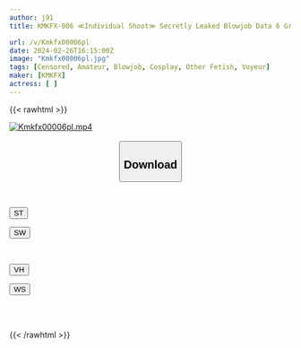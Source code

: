 ```yaml
---
author: j91
title: KMKFX-006 ≪Individual Shoot≫ Secretly Leaked Blowjob Data 6 Gravure Idol, Voice Actor Idol, Comedian Kakitare Natural Big Breasts, Carefully Selected Private Videos Of 10 People

url: /v/Kmkfx00006pl
date: 2024-02-26T16:15:00Z
image: "Kmkfx00006pl.jpg"
tags: [Censored, Amateur, Blowjob, Cosplay, Other Fetish, Voyeur]
maker: [KMKFX]
actress: [ ]
---
```



{{< rawhtml >}}

<div class="video" data-videoid="rBbMwyQ9wWubzDP">
    <a href="javascript:;">
        <img src="/v/Kmkfx00006pl/Kmkfx00006pl.jpg" width="WIDTH" height="HEIGHT" alt="Kmkfx00006pl.mp4" loading="lazy">
    </a>
</div>

<script type="text/javascript" src="https://j91.asia/asset/on-demand-st.js"></script>

<br>
  <link rel="stylesheet" href="https://j91.asia/asset/bs5.css">
  
  <center>
  <button class="btn btn-primary" type="button" data-bs-toggle="collapse" data-bs-target=".multi-collapse" aria-expanded="false" aria-controls="multiCollapseExample1 multiCollapseExample2"><h2>Download</h2></button></center>
</p>
<div class="row">
  <div class="col">
    <div class="collapse multi-collapse" id="multiCollapseExample1">
      <div class="card card-body">
	      	      <br>
<div class="buttons">  
<p><a href="https://streamtape.to/v/rBbMwyQ9wWubzDP" target="_blank"><button class="btn-hover color-3"><i class="fa fa-download"></i> ST</button></a></p>
<p><a href="https://cdnwish.com/r833cwj4hfhj" target="_blank"><button class="btn-hover color-2"><i class="fa fa-download"></i> SW</button></a></p></div>
    </div>
  </div>
</div>
  <div class="col">
    <div class="collapse multi-collapse" id="multiCollapseExample2">
      <div class="card card-body">
	      <br>
<div class="buttons">
<p><a href="https://vidhidepro.com/f/dktivkrsbd4d"><button class="btn-hover color-9"><i class="fa fa-download"></i> VH</button></a></p>
<p><a href="https://wolfstream.tv/zsbigr6ccvb2"><button class="btn-hover color-8"><i class="fa fa-download"></i> WS</button></a></p></div>
<br><br>
      </div>
    </div>
  </div>
</div>

{{< /rawhtml >}}